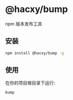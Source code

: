 # @hacxy/bump

npm 版本发布工具

## 安装

```sh
npm install @hacxy/bump -g
```

## 使用

在你的项目根目录下运行:

```sh
bump
```
